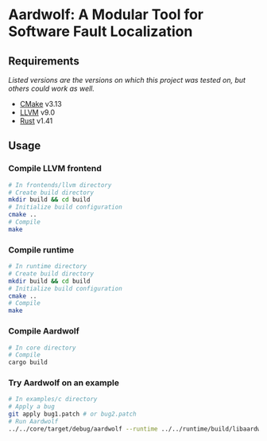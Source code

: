 # Aardwolf: A Modular Tool for Software Fault Localization

## Requirements

*Listed versions are the versions on which this project was tested on, but others could work as well.*

* [CMake](https://cmake.org/) v3.13
* [LLVM](https://llvm.org/) v9.0
* [Rust](https://www.rust-lang.org/) v1.41

## Usage

### Compile LLVM frontend

```sh
# In frontends/llvm directory
# Create build directory
mkdir build && cd build
# Initialize build configuration
cmake ..
# Compile
make
```

### Compile runtime

```sh
# In runtime directory
# Create build directory
mkdir build && cd build
# Initialize build configuration
cmake ..
# Compile
make
```

### Compile Aardwolf

```sh
# In core directory
# Compile
cargo build
```

### Try Aardwolf on an example

```sh
# In examples/c directory
# Apply a bug
git apply bug1.patch # or bug2.patch
# Run Aardwolf
../../core/target/debug/aardwolf --runtime ../../runtime/build/libaardwolf_runtime.a --frontend ../../frontends/llvm/build/bin/aardwolf_llvm
```
